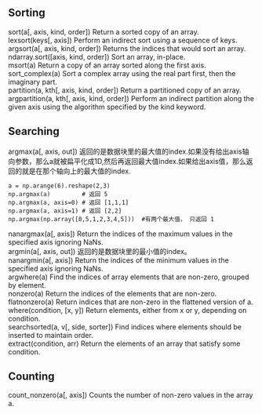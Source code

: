 ## Sorting

sort\(a\[, axis, kind, order\]\)        Return a sorted copy of an array.  
lexsort\(keys\[, axis\]\)                Perform an indirect sort using a sequence of keys.  
argsort\(a\[, axis, kind, order\]\)        Returns the indices that would sort an array.  
ndarray.sort\(\[axis, kind, order\]\)    Sort an array, in-place.  
msort\(a\)                            Return a copy of an array sorted along the first axis.  
sort\_complex\(a\)                                Sort a complex array using the real part first, then the imaginary part.  
partition\(a, kth\[, axis, kind, order\]\)        Return a partitioned copy of an array.  
argpartition\(a, kth\[, axis, kind, order\]\)    Perform an indirect partition along the given axis using the algorithm specified by the kind keyword.

## Searching

argmax\(a\[, axis, out\]\)    返回的是数据块里的最大值的index.如果没有给出axis轴向参数，那么a就被扁平化成1D,然后再返回最大值index.如果给出axis值，那么返回的就是在那个轴向上的最大值的index.

```
a = np.arange(6).reshape(2,3)
np.argmax(a)         # 返回 5
np.argmax(a, axis=0) # 返回 [1,1,1]
np.argmax(a, axis=1) # 返回 [2,2]
np.argmax(np.array([0,5,1,2,3,4,5]))  #有两个最大值， 只返回 1
```

nanargmax\(a\[, axis\]\)    Return the indices of the maximum values in the specified axis ignoring NaNs.  
argmin\(a\[, axis, out\]\)    返回的是数据块里的最小值的index。  
nanargmin\(a\[, axis\]\)    Return the indices of the minimum values in the specified axis ignoring NaNs.  
argwhere\(a\)    Find the indices of array elements that are non-zero, grouped by element.  
nonzero\(a\)    Return the indices of the elements that are non-zero.  
flatnonzero\(a\)    Return indices that are non-zero in the flattened version of a.  
where\(condition, \[x, y\]\)    Return elements, either from x or y, depending on condition.  
searchsorted\(a, v\[, side, sorter\]\)    Find indices where elements should be inserted to maintain order.  
extract\(condition, arr\)    Return the elements of an array that satisfy some condition.

## Counting

count\_nonzero\(a\[, axis\]\)    Counts the number of non-zero values in the array a.

